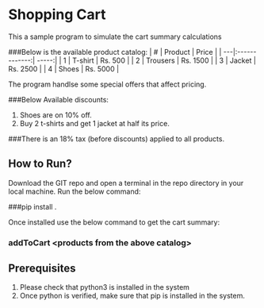 # Shopping Cart

This a sample program to simulate the cart summary calculations

###Below is the available product catalog:
| #  | Product           | Price  |
| ---|:-------------:| -----:|
| 1  | T-shirt | Rs. 500 |
| 2  | Trousers | Rs. 1500 |
| 3  | Jacket | Rs. 2500 |
| 4  | Shoes | Rs. 5000 |

The program handlse some special offers that affect pricing.

###Below Available discounts:
1. Shoes are on 10% off.
2. Buy 2 t-shirts and get 1 jacket at half its price.

###There is an 18% tax (before discounts) applied to all products.

## How to Run?
Download the GIT repo and open a terminal in the repo directory in your local machine. Run the below command:

###pip install .

Once installed use the below command to get the cart summary:

### addToCart \<products from the above catalog>

## Prerequisites
1. Please check that python3 is installed in the system
2. Once python is verified, make sure that pip is installed in the system.
